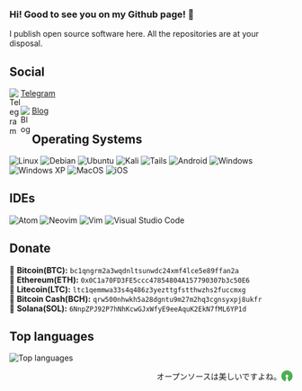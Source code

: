 ### Hi! Good to see you on my Github page! 👋
I publish open source software here. All the repositories are at your disposal.

## Social

[<img align="left" alt="Telegram" style="margin: 0; padding: 0px;" width="20px" src="https://upload.wikimedia.org/wikipedia/commons/5/5c/Telegram_Messenger.png"/>](https://t.me/sata30) <a href="https://t.me/sata30">Telegram</a><br>
<div><a href="https://rodukov.github.io/"><img align="left" alt="Blog" style="margin: 0; padding: 0; background: white" width="20px" src="https://upload.wikimedia.org/wikipedia/commons/3/39/Logo_newspaper_blue.svg"/></a> <a href="https://rodukov.github.io/">Blog</a></div>

## Operating Systems
![Linux](https://img.shields.io/badge/Linux-FCC624?style=flat-square&logo=linux&logoColor=black)
![Debian](https://img.shields.io/badge/Debian-D70A53?style=flat-square&logo=debian&logoColor=white)
![Ubuntu](https://img.shields.io/badge/Ubuntu-E95420?style=flat-square&logo=ubuntu&logoColor=white)
![Kali](https://img.shields.io/badge/Kali-268BEE?style=flat-square&logo=kalilinux&logoColor=white)
![Tails](https://img.shields.io/badge/Tails%20-56347C?&style=flat-square&logo=tails&logoColor=white)
![Android](https://img.shields.io/badge/Android-3DDC84?style=flat-square&logo=android&logoColor=white)
![Windows](https://img.shields.io/badge/Windows-0078D6?style=flat-square&logo=windows&logoColor=white)
![Windows XP](https://img.shields.io/badge/Windows%20xp-003399?style=flat-square&logo=windowsxp&logoColor=white)
![MacOS](https://img.shields.io/badge/-MacOS-black?style=flat-square&logo=apple)
![iOS](https://img.shields.io/badge/-iOS-black?style=flat-square&logo=apple)

## IDEs
![Atom](https://img.shields.io/badge/Atom-%2366595C.svg?style=for-the-badge&logo=atom&logoColor=white)
![Neovim](https://img.shields.io/badge/NeoVim-%2357A143.svg?&style=for-the-badge&logo=neovim&logoColor=white)
![Vim](https://img.shields.io/badge/VIM-%2311AB00.svg?style=for-the-badge&logo=vim&logoColor=white)
![Visual Studio Code](https://img.shields.io/badge/Visual%20Studio%20Code-0078d7.svg?style=for-the-badge&logo=visual-studio-code&logoColor=white)

## Donate
🔸 <strong>Bitcoin(BTC):</strong> `bc1qngrm2a3wqdnltsunwdc24xmf4lce5e89ffan2a`<br>
🔸 <strong>Ethereum(ETH):</strong> `0x0C1a70FD3FE5ccc47854804A157790307b3c50E6`<br>
🔸 <strong>Litecoin(LTC):</strong> `ltc1qemmwa33s4q486z3yezttgfstthwzhs2fuccmxg`<br>
🔸 <strong>Bitcoin Cash(BCH):</strong> `qrw500nhwkh5a28dgntu9m27m2hq3cgnsyxpj8ukfr`<br>
🔸 <strong>Solana(SOL):</strong> `6NnpZPJ92P7hNhKcwGJxWfyE9eeAquK2EkN7fML6YP1d`<br>

## Top languages
![Top languages](https://github-readme-stats.vercel.app/api/top-langs/?username=rodukov&layout=compact&theme=dark)

[<img align="right" alt="Open Source" style="margin: 0; padding: 0; width: 20px; height: 20px;" src="./open-source.png"/>](https://github.com/rodukov) <p align="right">オープンソースは美しいですよね。</p>
